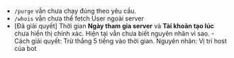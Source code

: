 - `/purge` vẫn chưa chạy đúng theo yêu cầu.
- `/whois` vẫn chưa thể fetch User ngoài server
- [Đã giải quyết] Thời gian **Ngày tham gia server** và **Tài khoản tạo lúc** chưa hiển thị chính xác. Hiện tại vẫn chưa biết nguyên nhân vì sao. - Cách giải quyết: Trừ thẳng 5 tiếng vào thời gian. Nguyên nhân: Vị trí host của bot
